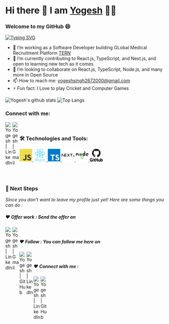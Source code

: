 # Hi there 👋 I am [Yogesh](https://github.com/yogeshsingh2672000/) 🙋‍♂️
### Welcome to my GitHub 😄

[![Typing SVG](https://readme-typing-svg.demolab.com?font=Fira+Code&pause=1000&random=false&width=700&lines=Empowering+Open+Source%2C+One+Contribution+at+a+Time.+%F0%9F%92%BB)](https://git.io/typing-svg)

- 🔭 I’m working as a Software Developer building GLobal Medical Recruitment Platform [TERN](https://tern-group.com/)
- 🌱 I’m currently contributing to React.js, TypeScript, and Next.js, and open to learning new tech as it comes
- 👯 I’m looking to collaborate on React.js, TypeScript, Node.js, and many more in Open Source
- 📫 How to reach me: yogeshsingh2672000@gmail.com
- ⚡ Fun fact: I Love to play Cricket and Computer Games

![Yogesh's github stats](https://github-readme-stats.vercel.app/api?username=yogeshsingh2672000&count_private=true&include_all_commits=true&show_icons=true)
![Top Langs](https://github-readme-stats.vercel.app/api/top-langs/?username=yogeshsingh2672000&layout=compact)

### Connect with me:

[<img align="left" alt="Yogesh | LinkedIn" width="22px" src="https://cdn.iconscout.com/icon/free/png-256/linkedin-2752135-2284952.png" />](https://www.linkedin.com/in/yogesh-krr/)
[<img align="left" alt="Yogesh | Gmail" width="22px" src="https://upload.wikimedia.org/wikipedia/commons/7/7e/Gmail_icon_%282020%29.svg" />](mailto:yogeshsingh2672000@gmail.com)

<br />

### 🛠️ Technologies and Tools:

<p align="left">
  <a href="https://www.javascript.com/" target="_blank"> 
    <img src="https://raw.githubusercontent.com/devicons/devicon/master/icons/javascript/javascript-original.svg" alt="javascript" width="40" height="40"/> 
  </a>
  <a href="https://reactjs.org/" target="_blank"> 
    <img src="https://raw.githubusercontent.com/devicons/devicon/master/icons/react/react-original-wordmark.svg" alt="react" width="40" height="40"/> 
  </a>
  <a href="https://www.typescriptlang.org/" target="_blank"> 
    <img src="https://raw.githubusercontent.com/devicons/devicon/master/icons/typescript/typescript-original.svg" alt="typescript" width="40" height="40"/> 
  </a>
  <a href="https://nextjs.org/" target="_blank"> 
    <img src="https://raw.githubusercontent.com/devicons/devicon/master/icons/nextjs/nextjs-original-wordmark.svg" alt="nextjs" width="40" height="40"/> 
  </a>
  <a href="https://nodejs.org" target="_blank"> 
    <img src="https://raw.githubusercontent.com/devicons/devicon/master/icons/nodejs/nodejs-original-wordmark.svg" alt="nodejs" width="40" height="40"/> 
  </a>
  <a href="https://github.com/" target="_blank"> 
    <img src="https://raw.githubusercontent.com/devicons/devicon/master/icons/github/github-original-wordmark.svg" alt="github" width="40" height="40"/> 
  </a>
</p>

<br />
<br />

### 👣 Next Steps

_Since you don't want to leave my profile just yet! Here are some things you can do :_

##### ❤️ Offer work : Send the offer on

[<img align="left" alt="Yogesh | LinkedIn" width="22px" src="https://cdn.iconscout.com/icon/free/png-256/linkedin-2752135-2284952.png" />](https://www.linkedin.com/in/yogesh-krr/)
[<img align="left" alt="Yogesh | Gmail" width="22px" src="https://upload.wikimedia.org/wikipedia/commons/7/7e/Gmail_icon_%282020%29.svg" />](mailto:yogeshsingh2672000@gmail.com)

<br/>

##### ❤️ Follow : You can follow me here on

[<img align="left" alt="Yogesh | GitHub" width="22px" src="https://cdn.iconscout.com/icon/free/png-256/github-154-675675.png" />](https://github.com/yogeshsingh2672000) 
[<img align="left" alt="Yogesh | LinkedIn" width="22px" src="https://cdn.iconscout.com/icon/free/png-256/linkedin-2752135-2284952.png" />](https://www.linkedin.com/in/yogesh-krr/)

<br/>

##### ❤️ Connect with me :

[<img align="left" alt="Yogesh | LinkedIn" width="22px" src="https://cdn.iconscout.com/icon/free/png-256/linkedin-2752135-2284952.png" />](https://www.linkedin.com/in/yogesh-krr/)
[<img align="left" alt="Yogesh | GitHub" width="22px" src="https://cdn.iconscout.com/icon/free/png-256/github-154-675675.png" />](https://github.com/yogeshsingh2672000) 

